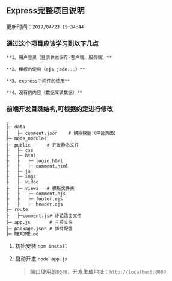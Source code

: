 ## Express完整项目说明

更新时间：`2017/04/23 15:34:44 ` 

### 通过这个项目应该学习到以下几点
    
    **1、用户登录（登录状态保存-客户端、服务端）**

    **2、模板的使用（ejs,jade...）**

    **3、express中间件的使用**

    **4、没有的内容（数据库读数据）**

### 前端开发目录结构,可根据约定进行修改

    . 
    ├─ data
    │   ├─ comment.json    # 模拟数据（评论页面）
    ├─ node_modules
    ├─ public      # 开发静态文件
    ├   ├─ css
    ├   ├─ html
    ├   ├   ├─ login.html
    ├   ├   ├─ comment.html
    ├   ├─ js
    ├   ├─ imgs
    ├   ├─ video
    ├   ├─ views   # 模板文件夹
    ├   ├   ├─ comment.ejs 
    ├   ├   ├─ footer.ejs
    ├   ├   ├─ header.ejs
    ├─ route
    ├   ├─comment.js# 评论路由文件 
    ├─ app.js       # 主控文件
    ├─ package.json # 插件配置
    ├─ README.md       



1. 初始安装 `npm install`

2. 启动开发 `node app.js`

	> 端口使用的`8080`，开发生成地址：`http://localhost:8080`
